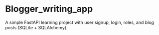 # Blogger_writing_app
A simple FastAPI learning project with user signup, login, roles, and blog posts (SQLite + SQLAlchemy).
